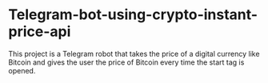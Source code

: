 # Telegram-bot-using-crypto-instant-price-api
This project is a Telegram robot that takes the price of a digital currency like Bitcoin and gives the user the price of Bitcoin every time the start tag is opened.
